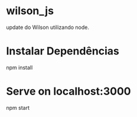# wilson_js
update do Wilson utilizando node.

# Instalar Dependências
npm install

# Serve on localhost:3000
npm start
